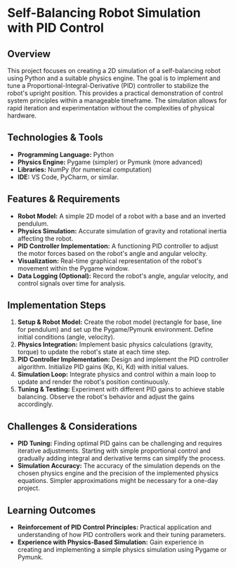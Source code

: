 # Self-Balancing Robot Simulation with PID Control

## Overview

This project focuses on creating a 2D simulation of a self-balancing robot using Python and a suitable physics engine.  The goal is to implement and tune a Proportional-Integral-Derivative (PID) controller to stabilize the robot's upright position. This provides a practical demonstration of control system principles within a manageable timeframe.  The simulation allows for rapid iteration and experimentation without the complexities of physical hardware.

## Technologies & Tools

- **Programming Language:** Python
- **Physics Engine:** Pygame (simpler) or Pymunk (more advanced)
- **Libraries:** NumPy (for numerical computation)
- **IDE:**  VS Code, PyCharm, or similar.


## Features & Requirements

- **Robot Model:** A simple 2D model of a robot with a base and an inverted pendulum.
- **Physics Simulation:** Accurate simulation of gravity and rotational inertia affecting the robot.
- **PID Controller Implementation:**  A functioning PID controller to adjust the motor forces based on the robot's angle and angular velocity.
- **Visualization:**  Real-time graphical representation of the robot's movement within the Pygame window.
- **Data Logging (Optional):**  Record the robot's angle, angular velocity, and control signals over time for analysis.


## Implementation Steps

1. **Setup & Robot Model:** Create the robot model (rectangle for base, line for pendulum) and set up the Pygame/Pymunk environment. Define initial conditions (angle, velocity).
2. **Physics Integration:** Implement basic physics calculations (gravity, torque) to update the robot's state at each time step.
3. **PID Controller Implementation:**  Design and implement the PID controller algorithm.  Initialize PID gains (Kp, Ki, Kd) with initial values.
4. **Simulation Loop:** Integrate physics and control within a main loop to update and render the robot's position continuously.
5. **Tuning & Testing:** Experiment with different PID gains to achieve stable balancing. Observe the robot's behavior and adjust the gains accordingly.


## Challenges & Considerations

- **PID Tuning:** Finding optimal PID gains can be challenging and requires iterative adjustments. Starting with simple proportional control and gradually adding integral and derivative terms can simplify the process.
- **Simulation Accuracy:** The accuracy of the simulation depends on the chosen physics engine and the precision of the implemented physics equations.  Simpler approximations might be necessary for a one-day project.

## Learning Outcomes

- **Reinforcement of PID Control Principles:**  Practical application and understanding of how PID controllers work and their tuning parameters.
- **Experience with Physics-Based Simulation:**  Gain experience in creating and implementing a simple physics simulation using Pygame or Pymunk.

